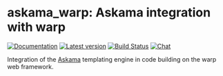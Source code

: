 # askama_warp: Askama integration with warp

[![Documentation](https://docs.rs/askama_warp/badge.svg)](https://docs.rs/askama_warp/)
[![Latest version](https://img.shields.io/crates/v/askama_warp.svg)](https://crates.io/crates/askama_warp)
[![Build Status](https://github.com/djc/askama/workflows/CI/badge.svg)](https://github.com/djc/askama/actions?query=workflow%3ACI)
[![Chat](https://badges.gitter.im/gitterHQ/gitter.svg)](https://gitter.im/djc/askama)

Integration of the [Askama](https://github.com/djc/askama) templating engine in
code building on the warp web framework.
